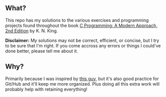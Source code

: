 ## What?
This repo has my solutions to the various exercises and programming projects found throughout the book [C Programming: A Modern Approach, 2nd Edition](http://www.amazon.com/Programming-Modern-Approach-2nd-Edition/dp/0393979504) by K. N. King. 

**Disclaimer:** My solutions may not be correct, efficient, or concise, but I try to be sure that I'm right. If you come accross any errors or things I could've done better, please tell me about it.

## Why?
Primarily because I was inspired by [this guy](https://github.com/pingles/c-programming-a-modern-approach), but it's also good practice for Git/Hub and it'll keep me more organized. Plus doing all this extra work will probably help with retaining everything!
